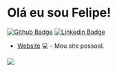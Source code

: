 # Olá eu sou Felipe!

[![Github Badge](https://img.shields.io/badge/-Github-000?style=flat-square&logo=Github&logoColor=white&link=https://github.com/FelipeFerreiraDev)](https://github.com/FelipeFerreiraDev)
[![Linkedin Badge](https://img.shields.io/badge/-LinkedIn-blue?style=flat-square&logo=Linkedin&logoColor=white&link=https://www.linkedin.com/in/felipe-ferreira-62147a178/)](https://www.linkedin.com/in/felipe-ferreira-62147a178/)

- [Website](https://felipeferreiradev.github.io/personal-website-v2/) 💻 - Meu site pessoal.

<img src="https://img.shields.io/badge/Node.js-43853D?style=for-the-badge&logo=node.js&logoColor=white"/>
